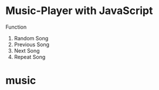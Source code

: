 # Music-Player with JavaScript

Function
1) Random Song
2) Previous Song
3) Next Song
4) Repeat Song
# music
